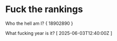 # Fuck the rankings

Who the hell am I?
{ 18902890 }

What fucking year is it?
[ 2025-06-03T12:40:00Z ]
